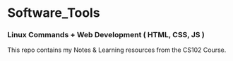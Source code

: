 # Software_Tools
### Linux Commands + Web Development ( HTML, CSS, JS )
This repo contains my Notes & Learning resources from the CS102 Course.

<!-- Credits - [Link](https://github.com/SanjayMarreddi/Software_Tools) -->
